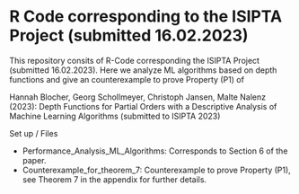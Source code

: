 #  R Code corresponding to the ISIPTA Project (submitted 16.02.2023)

This repository consits of R-Code corresponding the ISIPTA Project (submitted 16.02.2023). Here we analyze ML algorithms based on depth functions and give an counterexample to prove Property (P1) of

Hannah Blocher, Georg Schollmeyer, Christoph Jansen, Malte Nalenz (2023): Depth Functions for Partial Orders with a Descriptive Analysis of Machine Learning Algorithms 
(submitted to ISIPTA 2023)

Set up / Files
- Performance_Analysis_ML_Algorithms: Corresponds to Section 6 of the paper.
- Counterexample_for_theorem_7: Counterexample to prove Property (P1), see Theorem 7 in the appendix for further details.
